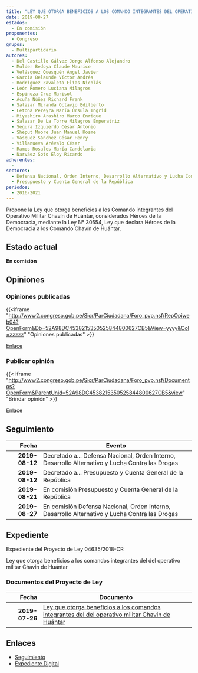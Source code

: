```yaml
---
title: "LEY QUE OTORGA BENEFICIOS A LOS COMANDO INTEGRANTES DEL OPERATIVO MILITAR CHAVÍN DE HUÁNTAR"
date: 2019-08-27
estados: 
  - En comisión
proponentes: 
  - Congreso
grupos: 
  - Multipartidario
autores: 
  - Del Castillo Gálvez Jorge Alfonso Alejandro
  - Mulder Bedoya Claude Maurice
  - Velásquez Quesquén Angel Javier
  - García Belaunde Víctor Andrés
  - Rodríguez Zavaleta Elías Nicolás
  - León Romero Luciana Milagros
  - Espinoza Cruz Marisol
  - Acuña Núñez Richard Frank
  - Salazar Miranda Octavio Edilberto
  - Letona Pereyra María Úrsula Ingrid
  - Miyashiro Arashiro Marco Enrique
  - Salazar De La Torre Milagros Emperatriz
  - Segura Izquierdo César Antonio
  - Sheput Moore Juan Manuel Kosme
  - Vásquez Sánchez César Henry
  - Villanueva Arévalo César
  - Ramos Rosales María Candelaria
  - Narváez Soto Eloy Ricardo
adherentes: 
  - 
sectores: 
  - Defensa Nacional, Orden Interno, Desarrollo Alternativo y Lucha Contra las Drogas
  - Presupuesto y Cuenta General de la República
periodos: 
  - 2016-2021
---
```


Propone la Ley que otorga beneficios a los Comando integrantes del Operativo Militar Chavín de Huántar, considerados Héroes de la Democracia, mediante la Ley N° 30554, Ley que declara Héroes de la Democracia a los Comando Chavín de Huántar.


## Estado actual

**En comisión**

## Opiniones

### Opiniones publicadas

{{<iframe "http://www2.congreso.gob.pe/Sicr/ParCiudadana/Foro_pvp.nsf/RepOpiweb04?OpenForm&Db=52A98DC4538215350525844800627CB5&View=yyyy&Col=zzzzz" "Opiniones publicadas" >}}

[Enlace](http://www2.congreso.gob.pe/Sicr/ParCiudadana/Foro_pvp.nsf/RepOpiweb04?OpenForm&Db=52A98DC4538215350525844800627CB5&View=yyyy&Col=zzzzz)
### Publicar opinión

{{< iframe "http://www2.congreso.gob.pe/Sicr/ParCiudadana/Foro_pvp.nsf/Documentos?OpenForm&ParentUnid=52A98DC4538215350525844800627CB5&view" "Brindar opinión" >}}

[Enlace](http://www2.congreso.gob.pe/Sicr/ParCiudadana/Foro_pvp.nsf/Documentos?OpenForm&ParentUnid=52A98DC4538215350525844800627CB5&view)

## Seguimiento

| Fecha | Evento |
|------:|--------|
| **2019-08-12** | Decretado a... Defensa Nacional, Orden Interno, Desarrollo Alternativo y Lucha Contra las Drogas|
| **2019-08-12** | Decretado a... Presupuesto y Cuenta General de la República|
| **2019-08-21** | En comisión Presupuesto y Cuenta General de la República|
| **2019-08-27** | En comisión Defensa Nacional, Orden Interno, Desarrollo Alternativo y Lucha Contra las Drogas|


## Expediente

Expediente del Proyecto de Ley 04635/2018-CR

Ley que otorga beneficios a los comandos integrantes del del operativo militar Chavin de Huántar


### Documentos del Proyecto de Ley

| Fecha | Documento |
|------:|--------|
| **2019-07-26** | [Ley que otorga beneficios a los comandos integrantes del del operativo militar Chavin de Huántar](http://www.leyes.congreso.gob.pe/Documentos/2016_2021/Proyectos_de_Ley_y_de_Resoluciones_Legislativas/PL0463320190725.pdf) |

## Enlaces 

- [Seguimiento](http://www2.congreso.gob.pe/Sicr/TraDocEstProc/CLProLey2016.nsf/f7fff46988ca05b1052578e100829cc7/cbbd4dee3bf7717905258443005f07bc?OpenDocument)
- [Expediente Digital](http://www2.congreso.gob.pe/Sicr/TraDocEstProc/CLProLey2016.nsf/f7fff46988ca05b1052578e100829cc7/cbbd4dee3bf7717905258443005f07bc?OpenDocument&Click=05257FB7005EB655.eb71d0cf91d8294e05256cdf006b5706/$Body/0.1C6C)
